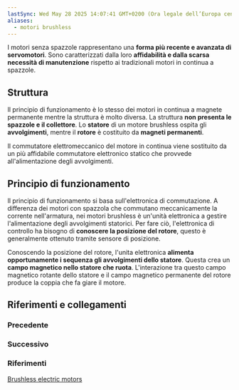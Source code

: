 ```yaml
---
lastSync: Wed May 28 2025 14:07:41 GMT+0200 (Ora legale dell’Europa centrale)
aliases:
  - motori brushless
---
```

I motori senza spazzole rappresentano una **forma più recente e avanzata di servomotori**. Sono caratterizzati dalla loro **affidabilità e dalla scarsa necessità di manutenzione** rispetto ai tradizionali motori in continua a spazzole.

## Struttura
Il principio di funzionamento è lo stesso dei motori in continua a magnete permanente mentre la struttura è molto diversa.
La struttura **non presenta le spazzole e il collettore**. Lo **statore** di un motore brushless ospita gli **avvolgimenti**, mentre il **rotore** è costituito da **magneti permanenti**.

Il commutatore elettromeccanico del motore in continua viene sostituito da un più affidabile commutatore elettronico statico che provvede all'alimentazione degli avvolgimenti.

## Principio di funzionamento
Il principio di funzionamento si basa sull'elettronica di commutazione. A differenza dei motori con spazzola che commutano meccanicamente la corrente nell'armatura, nei motori brushless è un'unità elettronica a gestire l'alimentazione degli avvolgimenti statorici. Per fare ciò, l'elettronica di controllo ha bisogno di **conoscere la posizione del rotore**, questo è generalmente ottenuto tramite sensore di posizione.

Conoscendo la posizione del rotore, l'unita elettronica **alimenta opportunamente i sequenza gli avvolgimenti dello statore**. Questa crea un **campo magnetico nello statore che ruota**. L'interazione tra questo campo magnetico rotante dello statore e il campo magnetico permanente del rotore produce la coppia che fa giare il motore.


## Riferimenti e collegamenti
### Precedente


### Successivo


### Riferimenti
[Brushless electric motors](Brushless%20electric%20motors.md)